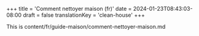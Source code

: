 +++
title = 'Comment nettoyer maison (fr)'
date = 2024-01-23T08:43:03-08:00
draft = false
translationKey = 'clean-house'
+++

This is content/fr/guide-maison/comment-nettoyer-maison.md
